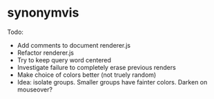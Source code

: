 # synonymvis

Todo:
* Add comments to document renderer.js
* Refactor renderer.js
* Try to keep query word centered
* Investigate failure to completely erase previous renders
* Make choice of colors better (not truely random)
* Idea: isolate groups. Smaller groups have fainter colors. Darken on mouseover?
